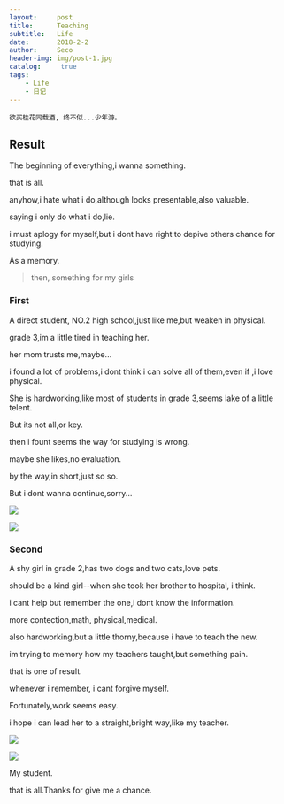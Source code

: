 ```yaml
---
layout:     post
title:      Teaching
subtitle:   Life
date:       2018-2-2
author:     Seco
header-img: img/post-1.jpg
catalog: 	 true
tags:
    - Life
    - 日记
---
```


`欲买桂花同载酒,
终不似...少年游。`


## Result

The beginning of everything,i wanna something.

that is all.

anyhow,i hate what i do,although looks presentable,also valuable.

saying i only do what i do,lie.

i must aplogy for myself,but i dont have right to depive others chance for studying.

As a memory.

>then, something for my girls

### First 

A direct student, NO.2 high school,just like me,but weaken in physical.

grade 3,im a little tired in teaching her.

her mom trusts me,maybe...

i found a lot of problems,i dont think i can solve all of them,even if ,i love physical.

She is hardworking,like most of students in grade 3,seems lake of a little telent.

But its not all,or key.

then  i fount seems the way for studying is wrong.

maybe she likes,no evaluation.

by the way,in short,just so so.

But i dont wanna continue,sorry...

![](http://ow67xuzmd.bkt.clouddn.com/%E5%BE%AE%E4%BF%A1%E5%9B%BE%E7%89%87_20180202170119.jpg)

![](http://ow67xuzmd.bkt.clouddn.com/%E5%BE%AE%E4%BF%A1%E5%9B%BE%E7%89%87_20180202170124.jpg)

### Second

A shy girl in grade 2,has two dogs and two cats,love pets.

should be a kind girl--when she took her brother to hospital, i think.

i cant help but remember the one,i dont know the information.

more contection,math, physical,medical.

also hardworking,but a little thorny,because i have to teach the new.

im trying to memory how my teachers taught,but something pain.

that is one of result.

whenever i remember, i cant forgive myself.

Fortunately,work seems easy.

i hope i can lead her to a straight,bright way,like my teacher.

![](http://ow67xuzmd.bkt.clouddn.com/%E5%BE%AE%E4%BF%A1%E5%9B%BE%E7%89%87_20180202170105.jpg)

![](http://ow67xuzmd.bkt.clouddn.com/%E5%BE%AE%E4%BF%A1%E5%9B%BE%E7%89%87_20180202170113.jpg)



My student.



that is all.Thanks for give me a chance.
